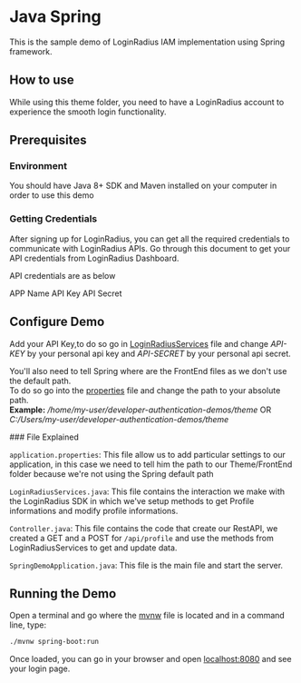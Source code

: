 # Java Spring

This is the sample demo of LoginRadius IAM implementation using Spring framework.

## How to use

While using this theme folder, you need to have a LoginRadius account to experience the smooth login functionality.

## Prerequisites

### Environment

You should have Java 8+ SDK and Maven installed on your computer in order to use this demo

### Getting Credentials

After signing up for LoginRadius, you can get all the required credentials to communicate with LoginRadius APIs. Go through this document to get your API credentials from LoginRadius Dashboard.

API credentials are as below

APP Name
API Key
API Secret

## Configure Demo  

Add your API Key,to do so go in [LoginRadiusServices](src/main/java/com/loginradius/springdemo/LoginRadiusServices.java) file and change *API-KEY* by your personal api key and *API-SECRET* by your personal api secret.  

You'll also need to tell Spring where are the FrontEnd files as we don't use the default path.  
To do so go into the [properties](src/main/resources/application.properties) file and change the path to your absolute path.  
**Example:** */home/my-user/developer-authentication-demos/theme* OR *C:/Users/my-user/developer-authentication-demos/theme*

### File Explained

`application.properties`: This file allow us to add particular settings to our application, in this case we need to tell him the path to our Theme/FrontEnd folder because we're not using the Spring default path

`LoginRadiusServices.java`: This file contains the interaction we make with the LoginRadius SDK in which we've setup methods to get Profile informations and modify profile informations.  

`Controller.java`: This file contains the code that create our RestAPI, we created a GET and a POST for `/api/profile` and use the methods from LoginRadiusServices to get and update data.  

`SpringDemoApplication.java`: This file is the main file and start the server.  

## Running the Demo

Open a terminal and go where the [mvnw](./mvnw) file is located and in a command line, type:

```bash
./mvnw spring-boot:run
```

Once loaded, you can go in your browser and open [localhost:8080](http://localhost:8080) and see your login page.  
